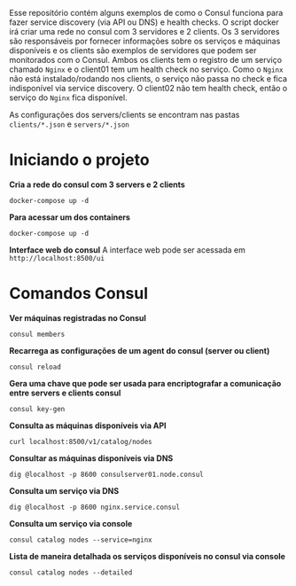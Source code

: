 Esse repositório contém alguns exemplos de como o Consul funciona para fazer service discovery (via API ou DNS) e health checks. O script docker irá criar uma rede no consul com 3 servidores e 2 clients. Os 3 servidores são responsáveis por fornecer informações sobre os serviços e máquinas disponíveis e os clients são exemplos de servidores que podem ser monitorados com o Consul. Ambos os clients tem o registro de um serviço chamado ``Nginx`` e o client01 tem um health check no serviço. Como o ``Nginx`` não está instalado/rodando nos clients, o serviço não passa no check e fica indisponível via service discovery. O client02 não tem health check, então o serviço do ``Nginx`` fica disponível.

As configurações dos servers/clients se encontram nas pastas ``clients/*.json`` e ``servers/*.json``

# Iniciando o projeto

**Cria a rede do consul com 3 servers e 2 clients**
```
docker-compose up -d
```

**Para acessar um dos containers**
```
docker-compose up -d
```

**Interface web do consul**
A interface web pode ser acessada em `http://localhost:8500/ui`

# Comandos Consul

**Ver máquinas registradas no Consul**
```
consul members
```

**Recarrega as configurações de um agent do consul (server ou client)**
```
consul reload
```

**Gera uma chave que pode ser usada para encriptografar a comunicação entre servers e clients consul**
```
consul key-gen
```

**Consulta as máquinas disponíveis via API**
```
curl localhost:8500/v1/catalog/nodes
```

**Consultar as máquinas disponíveis via DNS**
```
dig @localhost -p 8600 consulserver01.node.consul
```

**Consulta um serviço via DNS**
```
dig @localhost -p 8600 nginx.service.consul
```

**Consulta um serviço via console**
```
consul catalog nodes --service=nginx
```

**Lista de maneira detalhada os serviços disponíveis no consul via console**
```
consul catalog nodes --detailed
```

